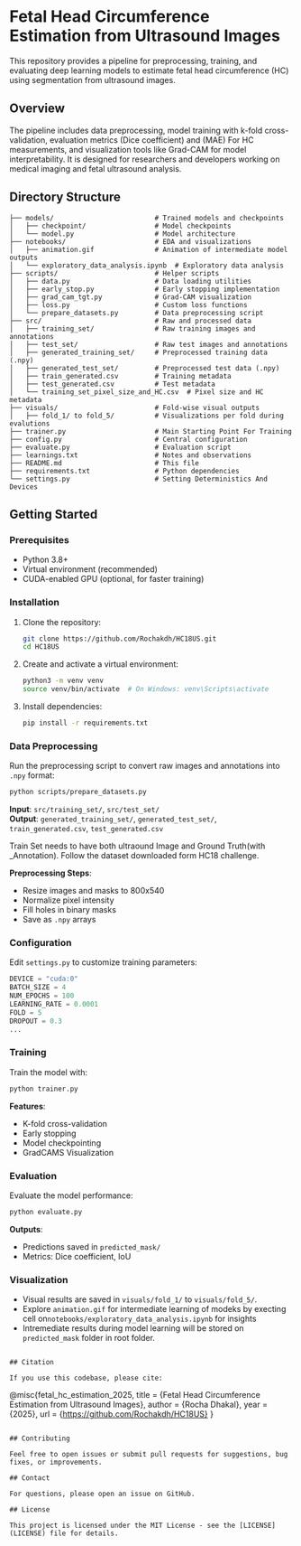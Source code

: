 # Fetal Head Circumference Estimation from Ultrasound Images

This repository provides a pipeline for preprocessing, training, and evaluating deep learning models to estimate fetal head circumference (HC) using segmentation from ultrasound images.

## Overview

The pipeline includes data preprocessing, model training with k-fold cross-validation, evaluation metrics (Dice coefficient) and (MAE) For HC measurements, and visualization tools like Grad-CAM for model interpretability. It is designed for researchers and developers working on medical imaging and fetal ultrasound analysis.

## Directory Structure

```
├── models/                         # Trained models and checkpoints
│   ├── checkpoint/                 # Model checkpoints
│   └── model.py                    # Model architecture
├── notebooks/                      # EDA and visualizations
│   ├── animation.gif               # Animation of intermediate model outputs
│   └── exploratory_data_analysis.ipynb  # Exploratory data analysis
├── scripts/                        # Helper scripts
│   ├── data.py                     # Data loading utilities
│   ├── early_stop.py               # Early stopping implementation
│   ├── grad_cam_tgt.py             # Grad-CAM visualization
│   ├── loss.py                     # Custom loss functions
│   └── prepare_datasets.py         # Data preprocessing script
├── src/                            # Raw and processed data
│   ├── training_set/               # Raw training images and annotations
│   ├── test_set/                   # Raw test images and annotations
│   ├── generated_training_set/     # Preprocessed training data (.npy)
│   ├── generated_test_set/         # Preprocessed test data (.npy)
│   ├── train_generated.csv         # Training metadata
│   ├── test_generated.csv          # Test metadata
│   └── training_set_pixel_size_and_HC.csv  # Pixel size and HC metadata
├── visuals/                        # Fold-wise visual outputs
│   ├── fold_1/ to fold_5/          # Visualizations per fold during evalutions
├── trainer.py                      # Main Starting Point For Training
├── config.py                       # Central configuration
├── evaluate.py                     # Evaluation script
├── learnings.txt                   # Notes and observations
├── README.md                       # This file
├── requirements.txt                # Python dependencies
└── settings.py                     # Setting Deterministics And Devices
```

## Getting Started

### Prerequisites

- Python 3.8+
- Virtual environment (recommended)
- CUDA-enabled GPU (optional, for faster training)

### Installation

1. Clone the repository:
   ```bash
   git clone https://github.com/Rochakdh/HC18US.git
   cd HC18US
   ```

2. Create and activate a virtual environment:
   ```bash
   python3 -m venv venv
   source venv/bin/activate  # On Windows: venv\Scripts\activate
   ```

3. Install dependencies:
   ```bash
   pip install -r requirements.txt
   ```

### Data Preprocessing

Run the preprocessing script to convert raw images and annotations into `.npy` format:
```bash
python scripts/prepare_datasets.py
```

**Input**: `src/training_set/`, `src/test_set/`  
**Output**: `generated_training_set/`, `generated_test_set/`, `train_generated.csv`, `test_generated.csv`

Train Set needs to have both ultraound Image and Ground Truth(with _Annotation). Follow the dataset downloaded form HC18 challenge.



**Preprocessing Steps**:
- Resize images and masks to 800x540
- Normalize pixel intensity
- Fill holes in binary masks
- Save as `.npy` arrays

### Configuration

Edit `settings.py` to customize training parameters:
```python
DEVICE = "cuda:0"
BATCH_SIZE = 4
NUM_EPOCHS = 100
LEARNING_RATE = 0.0001
FOLD = 5
DROPOUT = 0.3
...
```

### Training

Train the model with:
```bash
python trainer.py
```

**Features**:
- K-fold cross-validation
- Early stopping
- Model checkpointing
- GradCAMS Visualization

### Evaluation

Evaluate the model performance:
```bash
python evaluate.py
```

**Outputs**:
- Predictions saved in `predicted_mask/`
- Metrics: Dice coefficient, IoU

### Visualization

- Visual results are saved in `visuals/fold_1/` to `visuals/fold_5/`.
- Explore `animation.gif` for intermediate learning of modeks by execting cell on`notebooks/exploratory_data_analysis.ipynb` for insights
- Intremediate results during model learning will be stored on `predicted_mask` folder in root folder.

```

## Citation

If you use this codebase, please cite:
```
@misc{fetal_hc_estimation_2025,
  title = {Fetal Head Circumference Estimation from Ultrasound Images},
  author = {Rocha Dhakal},
  year = {2025},
  url = {https://github.com/Rochakdh/HC18US}
}
```

## Contributing

Feel free to open issues or submit pull requests for suggestions, bug fixes, or improvements.

## Contact

For questions, please open an issue on GitHub.

## License

This project is licensed under the MIT License - see the [LICENSE](LICENSE) file for details.